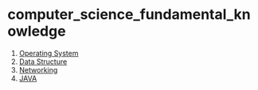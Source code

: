 # computer_science_fundamental_knowledge

1. [Operating System](/operating_system)
2. [Data Structure](/data_structure)
3. [Networking](/networking)
4. [JAVA](/java)
